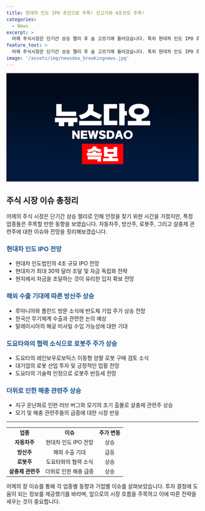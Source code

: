 ```yaml
---
title: 현대차 인도 IPO 추진으로 주목! 신고가와 4조규모 주목!
categories:
  - News
excerpt: >
  어제 주식시장은 단기간 상승 랠리 후 숨 고르기에 들어갔습니다. 특히 현대차 인도 IPO 추진 소식으로 관련 주들이 주목받았고, 방산주의 해외 수출 기대가 높아졌습니다. 뿐만 아니라 도요타의 로봇 구매 계획과 무더위로 인한 해충 관련주의 상승도 눈에 띄었습니다. 이로써 어제의 장 이슈를 알아봤습니다. SBS Biz에서 여러분의 제보를 기다리고 있습니다. (150자)
feature_text: >
  어제 주식시장은 단기간 상승 랠리 후 숨 고르기에 들어갔습니다. 특히 현대차 인도 IPO 추진 소식으로 관련 주들이 주목받았고, 방산주의 해외 수출 기대가 높아졌습니다. 뿐만 아니라 도요타의 로봇 구매 계획과 무더위로 인한 해충 관련주의 상승도 눈에 띄었습니다. 이로써 어제의 장 이슈를 알아봤습니다. SBS Biz에서 여러분의 제보를 기다리고 있습니다. (150자)
image: '/assets/img/newsdao_breakingnews.jpg'
---
```


<p><img src="/assets/img/newsdao_breakingnews.jpg" alt="koreaapp 속보" /></p>

<h2 data-ke-size="size26">주식 시장 이슈 총정리</h2>

<p data-ke-size="size16">어제의 주식 시장은 단기간 상승 랠리로 인해 안정을 찾기 위한 시간을 가졌지만, 특정 업종들은 주목할 만한 동향을 보였습니다. 자동차주, 방산주, 로봇주, 그리고 살충제 관련주에 대한 이슈와 전망을 정리해보겠습니다.</p>

<h3 data-ke-size="size24"><span style="color: #1a5490;">현대차 인도 IPO 전망</span></h3>

<ul>
    <li>현대차 인도법인의 4조 규모 IPO 전망</li>
    <li>현대차가 최대 30억 달러 조달 및 자금 독립화 전략</li>
    <li>현지에서 자금을 조달하는 것이 유리한 입지 확보 전망</li>
</ul>

<h3 data-ke-size="size24"><span style="color: #1a5490;">해외 수출 기대에 따른 방산주 상승</span></h3>

<ul>
    <li>루마니아와 폴란드 방문 소식에 반도체 기업 주가 상승 전망</li>
    <li>한국산 무기체계 수출과 관련한 논의 예상</li>
    <li>말레이시아의 해궁 미사일 수입 가능성에 대한 기대</li>
</ul>

<h3 data-ke-size="size24"><span style="color: #1a5490;">도요타와의 협력 소식으로 로봇주 주가 상승</span></h3>

<ul>
    <li>도요타의 레인보우로보틱스 이동형 양팔 로봇 구매 검토 소식</li>
    <li>대기업의 로봇 산업 투자 및 긍정적인 업황 전망</li>
    <li>도요타의 기술력 인정으로 로봇주 반등세 전망</li>
</ul>

<h3 data-ke-size="size24"><span style="color: #1a5490;">더위로 인한 해충 관련주 상승</span></h3>

<ul>
    <li>지구 온난화로 인한 러브 버그와 모기의 조기 출몰로 살충제 관련주 상승</li>
    <li>모기 및 해충 관련주들의 급증에 대한 시장 반응</li>
</ul>

<hr>

<table>
    <tbody>
        <tr>
            <td style="text-align: center; height: 17px;"><b>업종</b></td>
            <td style="text-align: center; height: 17px;"><b>이슈</b></td>
            <td style="text-align: center; height: 17px;"><b>주가 변동</b></td>
        </tr>
        <tr>
            <td style="text-align: center; height: 17px;"><b>자동차주</b></td>
            <td style="text-align: center; height: 17px;">현대차 인도 IPO 전망</td>
            <td style="text-align: center; height: 17px;">상승</td>
        </tr>
        <tr>
            <td style="text-align: center; height: 17px;"><b>방산주</b></td>
            <td style="text-align: center; height: 17px;">해외 수출 기대</td>
            <td style="text-align: center; height: 17px;">급등</td>
        </tr>
        <tr>
            <td style="text-align: center; height: 17px;"><b>로봇주</b></td>
            <td style="text-align: center; height: 17px;">도요타와의 협력 소식</td>
            <td style="text-align: center; height: 17px;">상승</td>
        </tr>
        <tr>
            <td style="text-align: center; height: 17px;"><b>살충제 관련주</b></td>
            <td style="text-align: center; height: 17px;">더위로 인한 해충 급증</td>
            <td style="text-align: center; height: 17px;">상승</td>
        </tr>
    </tbody>
</table>

<p data-ke-size="size16">어제의 장 이슈를 통해 각 업종별 동향과 기업별 이슈를 살펴보았습니다. 투자 결정에 도움이 되는 정보를 제공했기를 바라며, 앞으로의 시장 흐름을 주목하고 이에 따른 전략을 세우는 것이 중요합니다.</p>

